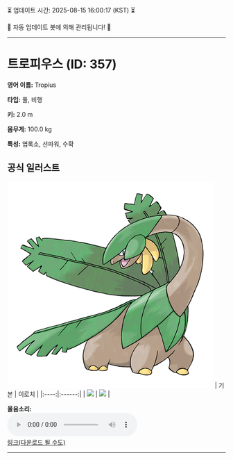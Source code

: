 
⏳ 업데이트 시간: 2025-08-15 16:00:17 (KST) ⏳

🤖 자동 업데이트 봇에 의해 관리됩니다! 🤖

---

# 트로피우스 (ID: 357)
**영어 이름:** Tropius

**타입:** 풀, 비행

**키:** 2.0 m

**몸무게:** 100.0 kg

**특성:** 엽록소, 선파워, 수확

## 공식 일러스트
![](https://raw.githubusercontent.com/PokeAPI/sprites/master/sprites/pokemon/other/official-artwork/357.png)
| 기본 | 이로치 |
|:----:|:------:|
| <img src="http://play.pokemonshowdown.com/sprites/ani/tropius.gif" width="200"> | <img src="http://play.pokemonshowdown.com/sprites/ani-shiny/tropius.gif" width="200"> |

**울음소리:**<br><audio controls src="https://raw.githubusercontent.com/PokeAPI/cries/main/cries/pokemon/latest/357.ogg"></audio><br> [링크(다운로드 될 수도)](https://raw.githubusercontent.com/PokeAPI/cries/main/cries/pokemon/latest/357.ogg)


---
